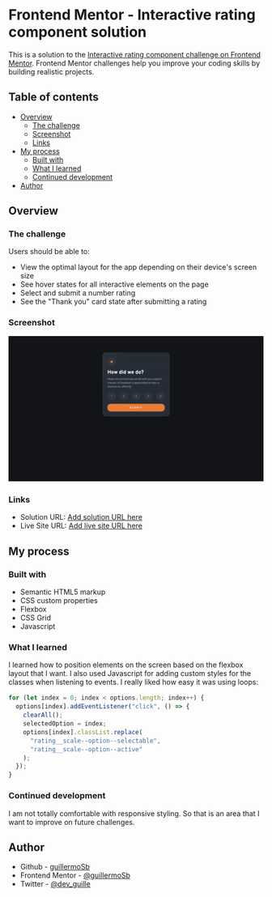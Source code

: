 # Frontend Mentor - Interactive rating component solution

This is a solution to the [Interactive rating component challenge on Frontend Mentor](https://www.frontendmentor.io/challenges/interactive-rating-component-koxpeBUmI). Frontend Mentor challenges help you improve your coding skills by building realistic projects.

## Table of contents

- [Overview](#overview)
  - [The challenge](#the-challenge)
  - [Screenshot](#screenshot)
  - [Links](#links)
- [My process](#my-process)
  - [Built with](#built-with)
  - [What I learned](#what-i-learned)
  - [Continued development](#continued-development)
- [Author](#author)

## Overview

### The challenge

Users should be able to:

- View the optimal layout for the app depending on their device's screen size
- See hover states for all interactive elements on the page
- Select and submit a number rating
- See the "Thank you" card state after submitting a rating

### Screenshot

![](./screenshot.png)

### Links

- Solution URL: [Add solution URL here](https://your-solution-url.com)
- Live Site URL: [Add live site URL here](https://your-live-site-url.com)

## My process

### Built with

- Semantic HTML5 markup
- CSS custom properties
- Flexbox
- CSS Grid
- Javascript

### What I learned

I learned how to position elements on the screen based on the flexbox layout that I want. I also used Javascript for adding custom styles for the classes when listening to events. I really liked how easy it was using loops:

```js
for (let index = 0; index < options.length; index++) {
  options[index].addEventListener("click", () => {
    clearAll();
    selectedOption = index;
    options[index].classList.replace(
      "rating__scale--option--selectable",
      "rating__scale--option--active"
    );
  });
}
```

### Continued development

I am not totally comfortable with responsive styling. So that is an area that I want to improve on future challenges.

## Author

- Github - [guillermoSb](https://www.your-site.com)
- Frontend Mentor - [@guillermoSb](https://github.com/guillermoSb/frontend-challenges)
- Twitter - [@dev_guille](https://www.twitter.com/dev_guille)
